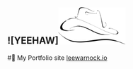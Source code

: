 ![YEEHAW]<img src ="https://github.com/LeeWarnock/leewarnock.io/blob/master/images/Logo-black.png" alt="Hat Logo" width="30%">
---
#:information_desk_person: My Portfolio site 
[leewarnock.io](https://leewarnock.github.io/leewarnock.io/ "Github Hosted Portfolio")